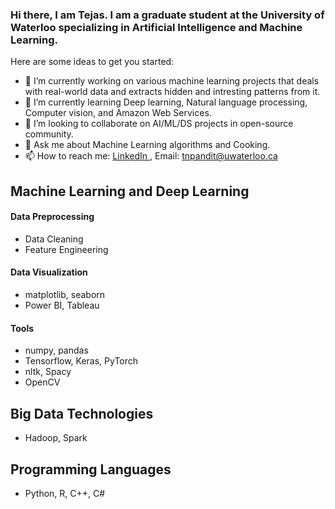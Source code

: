 ### Hi there, I am Tejas. I am a graduate student at the University of Waterloo specializing in Artificial Intelligence and Machine Learning.

Here are some ideas to get you started:

- 🔭 I’m currently working on various machine learning projects that deals with real-world data and extracts hidden and intresting patterns from it.
- 🌱 I’m currently learning Deep learning, Natural language processing, Computer vision, and Amazon Web Services.
- 👯 I’m looking to collaborate on AI/ML/DS projects in open-source community.
- 💬 Ask me about Machine Learning algorithms and Cooking.
- 📫 How to reach me: <a href = "https://www.linkedin.com/in/tejas-pandit/"> LinkedIn </a>, Email: <a href = "tnpandit@uwaterloo.ca"> tnpandit@uwaterloo.ca </a>

<h2> Machine Learning and Deep Learning</h2>
<h4>Data Preprocessing</h4>
<ul>
  <li>Data Cleaning</li>
  <li>Feature Engineering</li>
</ul>

<h4>Data Visualization</h4>
<ul>
  <li>matplotlib, seaborn</li>
  <li>Power BI, Tableau</li>
</ul>

<h4>Tools</h4>
<ul>
  <li>numpy, pandas</li>
  <li>Tensorflow, Keras, PyTorch</li>
  <li>nltk, Spacy</li>
  <li>OpenCV</li>
</ul>

<h2> Big Data Technologies </h2>
<ul>
  <li> Hadoop, Spark </li>
</ul>

<h2> Programming Languages </h2>
<ul>
  <li>Python, R, C++, C#</li>
</ul>
